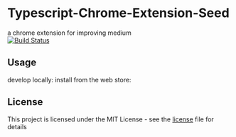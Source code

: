 # Typescript-Chrome-Extension-Seed
a chrome extension for improving medium<br>
[![Build Status](https://travis-ci.com/albertpatterson/medium-helper.svg?branch=master)](https://travis-ci.com/albertpatterson/medium-helper)

## Usage
develop locally:
install from the web store:

## License
This project is licensed under the MIT License - see the [license](LICENSE) file for details
